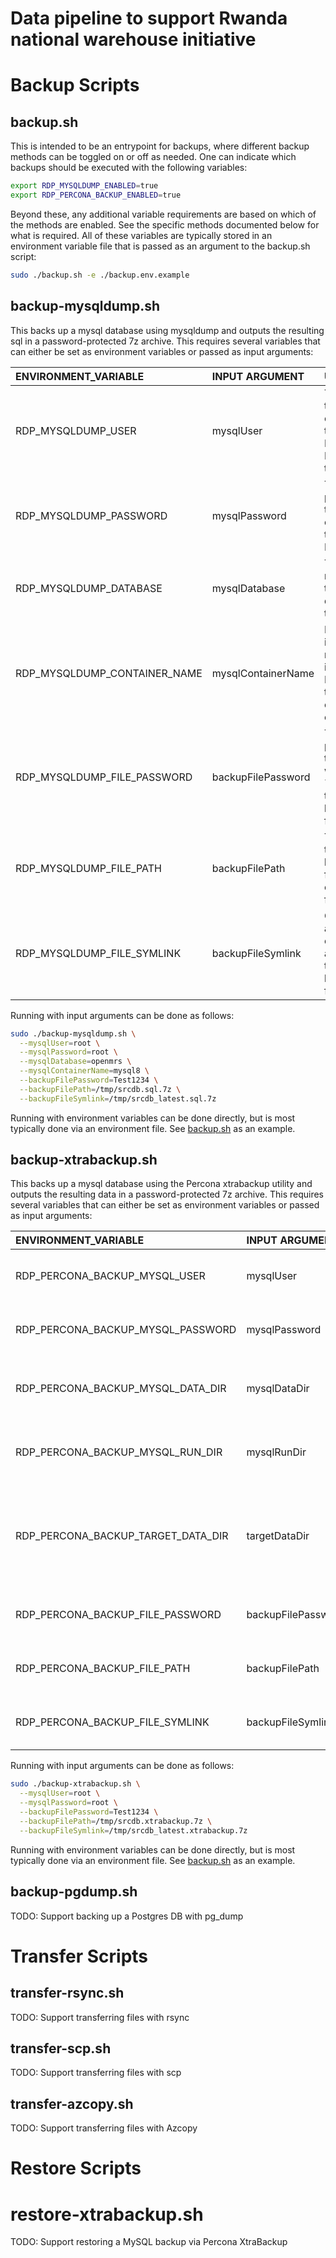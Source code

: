 Data pipeline to support Rwanda national warehouse initiative
=======================

# Backup Scripts

## backup.sh

This is intended to be an entrypoint for backups, where different backup methods can be toggled on or off as needed.
One can indicate which backups should be executed with the following variables:

```bash
export RDP_MYSQLDUMP_ENABLED=true
export RDP_PERCONA_BACKUP_ENABLED=true
```

Beyond these, any additional variable requirements are based on which of the methods are enabled.  See the specific methods documented below for what is required.
All of these variables are typically stored in an environment variable file that is passed as an argument to the backup.sh script:

```bash
sudo ./backup.sh -e ./backup.env.example
```

## backup-mysqldump.sh

This backs up a mysql database using mysqldump and outputs the resulting sql in a password-protected 7z archive.
This requires several variables that can either be set as environment variables or passed as input arguments:

| ENVIRONMENT_VARIABLE             | INPUT ARGUMENT     | Usage                                                    |
|:---------------------------------|:-------------------|:---------------------------------------------------------|
| RDP_MYSQLDUMP_USER               | mysqlUser          | The user to use to connect to MySQL.  Defaults to `root` |
| RDP_MYSQLDUMP_PASSWORD           | mysqlPassword      | The password to use to connect to MySQL.                 |
| RDP_MYSQLDUMP_DATABASE           | mysqlDatabase      | The name of the database to dump                         |
| RDP_MYSQLDUMP_CONTAINER_NAME     | mysqlContainerName | If MySQL is running in Docker, the name of the container |
| RDP_MYSQLDUMP_FILE_PASSWORD      | backupFilePassword | The password to use when 7zipping the backup file        |
| RDP_MYSQLDUMP_FILE_PATH          | backupFilePath     | The path to the backup file to output from 7zip          |
| RDP_MYSQLDUMP_FILE_SYMLINK       | backupFileSymlink  | Optional, allows creating a symlink to the backup fiLe   |

Running with input arguments can be done as follows:

```bash
sudo ./backup-mysqldump.sh \
  --mysqlUser=root \
  --mysqlPassword=root \
  --mysqlDatabase=openmrs \
  --mysqlContainerName=mysql8 \
  --backupFilePassword=Test1234 \
  --backupFilePath=/tmp/srcdb.sql.7z \
  --backupFileSymlink=/tmp/srcdb_latest.sql.7z
```

Running with environment variables can be done directly, but is most typically done via an environment file.  See [backup.sh](./scripts/backup.sh) as an example.

## backup-xtrabackup.sh

This backs up a mysql database using the Percona xtrabackup utility and outputs the resulting data in a password-protected 7z archive.
This requires several variables that can either be set as environment variables or passed as input arguments:

| ENVIRONMENT_VARIABLE               | INPUT ARGUMENT     | Usage                                                                                                      |
|:-----------------------------------|:-------------------|:-----------------------------------------------------------------------------------------------------------|
| RDP_PERCONA_BACKUP_MYSQL_USER      | mysqlUser          | The user to use to connect to MySQL.  Defaults to `root`                                                   |
| RDP_PERCONA_BACKUP_MYSQL_PASSWORD  | mysqlPassword      | The password to use to connect to MySQL.                                                                   |
| RDP_PERCONA_BACKUP_MYSQL_DATA_DIR  | mysqlDataDir       | The path to the MySQL data directory.  Defaults to `/var/lib/mysql`                                        |
| RDP_PERCONA_BACKUP_MYSQL_RUN_DIR   | mysqlRunDir        | The path to the MySQL run directory.  Defaults to `/var/run/mysqld`                                        |
| RDP_PERCONA_BACKUP_TARGET_DATA_DIR | targetDataDir      | The directory in which the backup is prepared.  This must not already exist.  Defaults to a temp directory |
| RDP_PERCONA_BACKUP_FILE_PASSWORD   | backupFilePassword | The password to use when 7zipping the backup file                                                          |
| RDP_PERCONA_BACKUP_FILE_PATH       | backupFilePath     | The path to the backup file to output from 7zip                                                            |
| RDP_PERCONA_BACKUP_FILE_SYMLINK    | backupFileSymlink  | Optional, allows creating a symlink to the backup fiLe                                                     |

Running with input arguments can be done as follows:

```bash
sudo ./backup-xtrabackup.sh \
  --mysqlUser=root \
  --mysqlPassword=root \
  --backupFilePassword=Test1234 \
  --backupFilePath=/tmp/srcdb.xtrabackup.7z \
  --backupFileSymlink=/tmp/srcdb_latest.xtrabackup.7z
```
Running with environment variables can be done directly, but is most typically done via an environment file.  See [backup.sh](./scripts/backup.sh) as an example.

## backup-pgdump.sh

TODO: Support backing up a Postgres DB with pg_dump

# Transfer Scripts

## transfer-rsync.sh

TODO: Support transferring files with rsync

## transfer-scp.sh

TODO: Support transferring files with scp

## transfer-azcopy.sh

TODO: Support transferring files with Azcopy

# Restore Scripts

# restore-xtrabackup.sh

TODO: Support restoring a MySQL backup via Percona XtraBackup
